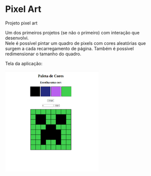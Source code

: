 # Pixel Art
Projeto pixel art

Um dos primeiros projetos (se não o primeiro) com interação que desenvolvi. <br/>
Nele é possível pintar um quadro de pixels com cores aleatórias que surgem a cada recarregamento de página.
Também é possivel redimensionar o tamanho do quadro.

<p>Tela da aplicação:</p>
<img src="./project_screenshot.png" alt="página do projeto" width="300px" />

